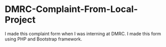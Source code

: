 # DMRC-Complaint-From-Local-Project
I made this complaint form when I was interning at DMRC. I made this form using PHP and Bootstrap framework.
